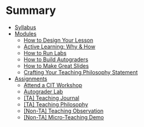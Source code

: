 # Summary

- [Syllabus](syllabus.md)
- [Modules](modules/README.md)
  - [How to Design Your Lesson](modules/week1.md)
  - [Active Learning: Why & How]()
  - [How to Run Labs]()
  - [How to Build Autograders]()
  - [How to Make Great Slides]()
  - [Crafting Your Teaching Philosophy Statement]()
- [Assignments](assignments/README.md)
  - [Attend a CIT Workshop](assignments/attend-cit.md)
  - [Autograder Lab]()
  - [[TA] Teaching Journal](assignments/teaching-journal.md)
  - [[TA] Teaching Philosophy]()
  - [[Non-TA] Teaching Observation](assignments/teaching-observation.md)
  - [[Non-TA] Micro-Teaching Demo]()
